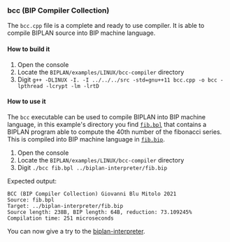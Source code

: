 ### bcc (BIP Compiler Collection)
The `bcc.cpp` file is a complete and ready to use compiler. It is able to compile BIPLAN source into BIP machine language.

#### How to build it
1. Open the console
2. Locate the `BIPLAN/examples/LINUX/bcc-compiler` directory
3. Digit `g++ -DLINUX -I. -I ../../../src -std=gnu++11 bcc.cpp -o bcc -lpthread -lcrypt -lm -lrtD`

#### How to use it
The `bcc` executable can be used to compile BIPLAN into BIP machine language, in this example's directory you find [`fib.bpl`](fib.bpl) that contains a BIPLAN program able to compute the 40th number of the fibonacci series. This is compiled into BIP machine language in [`fib.bip`](../biplan-interpreter/fib.bip).

1. Open the console
2. Locate the `BIPLAN/examples/LINUX/bcc-compiler` directory
3. Digit `./bcc fib.bpl ../biplan-interpreter/fib.bip`

Expected output:
```
BCC (BIP Compiler Collection) Giovanni Blu Mitolo 2021
Source: fib.bpl
Target: ../biplan-interpreter/fib.bip
Source length: 238B, BIP length: 64B, reduction: 73.109245%
Compilation time: 251 microseconds
```

You can now give a try to the [biplan-interpreter](../biplan-interpreter).
